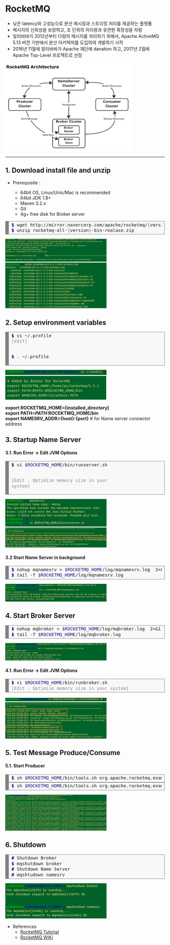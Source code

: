 # RocketMQ
  
* 낮은 latency와 고성능으로 분산 메시징과 스트리밍 처리를 제공하는 플랫폼
* 메시지의 신뢰성을 보장하고, 조 단위의 처리량과 유연한 확장성을 자랑
* 알리바바가 2012년부터 다량의 메시지를 처리하기 위해서, Apache ActiveMQ 5.13 버전 기반에서 분산 아키텍처를 도입하여 개발하기 시작
* 2016년 11월에 알리바바가 Apache 재단에 danation 하고, 2017년 2월에 Apache Top-Level 프로젝트로 선정
  
![RocketMQ Architecture](/assets/images/posts/2019/01/2019-01-01-apache-rocketmq-quickstart-001.png)
  
---
  
## 1. Download install file and unzip
* Prerequisite : 

  * 64bit OS, Linux/Unix/Mac is recommended
  * 64bit JDK 1.8+
  * Maven 3.2.x
  * Git
  * 4g+ free disk for Broker server
  
<div style="background: #f8f8f8; overflow:auto;width:auto;border:solid gray;border-width:.1em .1em .1em .8em;padding:.2em .6em;"><pre style="margin: 0; line-height: 125%"><span style="color: #000080; font-weight: bold">$</span> wget http://mirror.navercorp.com/apache/rocketmq/<span style="color: #666666">{</span>version<span style="color: #666666">}</span>/rocketmq-all-<span style="color: #666666">{</span>version<span style="color: #666666">}</span>-bin-release.zip
<span style="color: #000080; font-weight: bold">$</span> unzip rocketmq-all-<span style="color: #666666">{</span>version<span style="color: #666666">}</span>-bin-realase.zip
</pre></div>  

  
![RocketMQ Architecture](/assets/images/posts/2019/01/2019-01-01-apache-rocketmq-quickstart-002.png)  
![RocketMQ Architecture](/assets/images/posts/2019/01/2019-01-01-apache-rocketmq-quickstart-003.png)  
  
## 2. Setup environment variables
<div style="background: #f8f8f8; overflow:auto;width:auto;border:solid gray;border-width:.1em .1em .1em .8em;padding:.2em .6em;"><pre style="margin: 0; line-height: 125%"><span style="color: #000080; font-weight: bold">$</span> vi ~/.profile
<span style="color: #888888">[edit]</span>


<span style="color: #000080; font-weight: bold">$</span> . ~/.profile
</pre></div>    
 

![RocketMQ Architecture](/assets/images/posts/2019/01/2019-01-01-apache-rocketmq-quickstart-004.png)    
![RocketMQ Architecture](/assets/images/posts/2019/01/2019-01-01-apache-rocketmq-quickstart-005.png)
  
**export ROCKETMQ_HOME=[installed_directory]**  
**export PATH=$PATH:$ROCEKTMQ_HOME/bin**  
**export NAMESRV_ADDR={host}:{port}**    # for Name server connector address  

  
## 3. Startup Name Server
#### 3.1. Run Error -> Edit JVM Options

<!-- HTML generated using hilite.me --><div style="background: #f8f8f8; overflow:auto;width:auto;border:solid gray;border-width:.1em .1em .1em .8em;padding:.2em .6em;"><pre style="margin: 0; line-height: 125%"><span style="color: #000080; font-weight: bold">$</span> vi <span style="color: #19177C">$ROCKETMQ_HOME</span>/bin/runserver.sh
<span style="color: #888888">[Edit : Optimize memory size in your system]</span>
</pre></div>  

  
![RocketMQ Architecture](/assets/images/posts/2019/01/2019-01-01-apache-rocketmq-quickstart-006.png)  
![RocketMQ Architecture](/assets/images/posts/2019/01/2019-01-01-apache-rocketmq-quickstart-007.png)  
  
#### 3.2 Start Name Server in background

<div style="background: #f8f8f8; overflow:auto;width:auto;border:solid gray;border-width:.1em .1em .1em .8em;padding:.2em .6em;"><pre style="margin: 0; line-height: 125%"><span style="color: #000080; font-weight: bold">$</span> nohup mqnamesrv &gt; <span style="color: #19177C">$ROCKETMQ_HOME</span>/log/mqnamesrv.log  2&gt;&amp;1 &amp;
<span style="color: #000080; font-weight: bold">$</span> tail -f <span style="color: #19177C">$ROCKETMQ_HOME</span>/log/mqnamesrv.log
</pre></div>  

  
![RocketMQ Architecture](/assets/images/posts/2019/01/2019-01-01-apache-rocketmq-quickstart-008.png)  
  
## 4. Start Broker Server

<div style="background: #f8f8f8; overflow:auto;width:auto;border:solid gray;border-width:.1em .1em .1em .8em;padding:.2em .6em;"><pre style="margin: 0; line-height: 125%"><span style="color: #000080; font-weight: bold">$</span> nohup mqbroker &gt; <span style="color: #19177C">$ROCKETMQ_HOME</span>/log/mqbroker.log  2&gt;&amp;1 &amp;
<span style="color: #000080; font-weight: bold">$</span> tail -f <span style="color: #19177C">$ROCKETMQ_HOME</span>/log/mqbroker.log
</pre></div>  

  
![RocketMQ Architecture](/assets/images/posts/2019/01/2019-01-01-apache-rocketmq-quickstart-009.png)  
  
#### 4.1. Run Error -> Edit JVM Options

<div style="background: #f8f8f8; overflow:auto;width:auto;border:solid gray;border-width:.1em .1em .1em .8em;padding:.2em .6em;"><pre style="margin: 0; line-height: 125%"><span style="color: #000080; font-weight: bold">$</span> vi <span style="color: #19177C">$ROCKETMQ_HOME</span>/bin/runbroker.sh
<span style="color: #888888">[Edit : Optimize memory size in your system]</span>
</pre></div>  

    
![RocketMQ Architecture](/assets/images/posts/2019/01/2019-01-01-apache-rocketmq-quickstart-010.png)  
![RocketMQ Architecture](/assets/images/posts/2019/01/2019-01-01-apache-rocketmq-quickstart-011.png)  
  
## 5. Test Message Produce/Consume
#### 5.1. Start Producer

<div style="background: #f8f8f8; overflow:auto;width:auto;border:solid gray;border-width:.1em .1em .1em .8em;padding:.2em .6em;"><pre style="margin: 0; line-height: 125%"><span style="color: #000080; font-weight: bold">$</span> sh <span style="color: #19177C">$ROCKETMQ_HOME</span>/bin/tools.sh org.apache.rocketmq.example.quickstart.Producer
</pre></div>  
<!-- HTML generated using hilite.me --><div style="background: #f8f8f8; overflow:auto;width:auto;border:solid gray;border-width:.1em .1em .1em .8em;padding:.2em .6em;"><pre style="margin: 0; line-height: 125%"><span style="color: #000080; font-weight: bold">$</span> sh <span style="color: #19177C">$ROCKETMQ_HOME</span>/bin/tools.sh org.apache.rocketmq.example.quickstart.Consumer
</pre></div>  

    
![RocketMQ Architecture](/assets/images/posts/2019/01/2019-01-01-apache-rocketmq-quickstart-013.png)  
  
## 6. Shutdown

<div style="background: #f8f8f8; overflow:auto;width:auto;border:solid gray;border-width:.1em .1em .1em .8em;padding:.2em .6em;"><pre style="margin: 0; line-height: 125%"><span style="color: #000080; font-weight: bold">#</span> Shutdown Broker
<span style="color: #000080; font-weight: bold">$</span> mqshutdown broker
<span style="color: #000080; font-weight: bold">#</span> Shutdown Name Server
<span style="color: #000080; font-weight: bold">#</span> mqshtudown namesrv
</pre></div>  

  
![RocketMQ Architecture](/assets/images/posts/2019/01/2019-01-01-apache-rocketmq-quickstart-014.png)  
* References  
  * [RocketMQ Tutorial](https://rocketmq.apache.org/docs/quick-start/)
  * [RocketMQ WiKi](https://en.wikipedia.org/wiki/Apache_RocketMQ)


